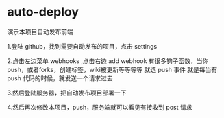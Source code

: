 # auto-deploy

演示本项目自动发布前端

1.登陆 github，找到需要自动发布的项目，点击 settings

2.点击左边菜单 webhooks ,点击右边 add webhook
有很多钩子函数，当你push，或者forks，创建标签，wiki被更新等等等等
就选 push 事件
就是每当有 push 代码的时候，就发送一个请求过去

3.然后登陆服务器，把自动发布项目部署一下

4.然后再次修改本项目，push，服务端就可以看见有接收到 post 请求